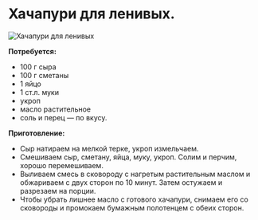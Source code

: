 # Хачапури для ленивых.
![Хачапури для ленивых](/images/Kulinar/Vipechka/hachapuri_lenivci.jpg 'Хачапури для ленивых')

**Потребуется:**

- 100 г сыра
- 100 г сметаны
- 1 яйцо
- 1 ст.л. муки
- укроп
- масло растительное
- соль и перец — по вкусу.

**Приготовление:**

- Сыр натираем на мелкой терке, укроп измельчаем.
- Смешиваем сыр, сметану, яйца, муку, укроп. Солим и перчим, хорошо перемешиваем.
- Выливаем смесь в сковороду с нагретым растительным маслом и обжариваем с двух сторон по 10 минут. Затем остужаем и разрезаем на порции.
- Чтобы убрать лишнее масло с готового хачапури, снимаем его со сковороды и промокаем бумажным полотенцем с обеих сторон. 

